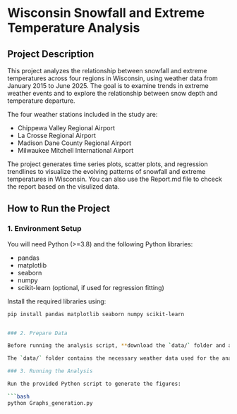 # Wisconsin Snowfall and Extreme Temperature Analysis

## Project Description

This project analyzes the relationship between snowfall and extreme temperatures across four regions in Wisconsin, using weather data from January 2015 to June 2025. The goal is to examine trends in extreme weather events and to explore the relationship between snow depth and temperature departure.

The four weather stations included in the study are:

- Chippewa Valley Regional Airport
- La Crosse Regional Airport
- Madison Dane County Regional Airport
- Milwaukee Mitchell International Airport

The project generates time series plots, scatter plots, and regression trendlines to visualize the evolving patterns of snowfall and extreme temperatures in Wisconsin. You can also use the Report.md file to chceck the report based on the visulized data.

## How to Run the Project

### 1. Environment Setup

You will need Python (>=3.8) and the following Python libraries:

- pandas
- matplotlib
- seaborn
- numpy
- scikit-learn (optional, if used for regression fitting)

Install the required libraries using:

```bash
pip install pandas matplotlib seaborn numpy scikit-learn


### 2. Prepare Data

Before running the analysis script, **download the `data/` folder and all files it contains**, and place it in the project directory.

The `data/` folder contains the necessary weather data used for the analysis.

### 3. Running the Analysis

Run the provided Python script to generate the figures:

```bash
python Graphs_generation.py



